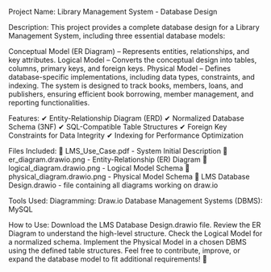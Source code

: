 Project Name: Library Management System - Database Design

Description:
This project provides a complete database design for a Library Management System, including three essential database models:

Conceptual Model (ER Diagram) – Represents entities, relationships, and key attributes.
Logical Model – Converts the conceptual design into tables, columns, primary keys, and foreign keys.
Physical Model – Defines database-specific implementations, including data types, constraints, and indexing.
The system is designed to track books, members, loans, and publishers, ensuring efficient book borrowing, member management, and reporting functionalities.

Features:
✔ Entity-Relationship Diagram (ERD)
✔ Normalized Database Schema (3NF)
✔ SQL-Compatible Table Structures
✔ Foreign Key Constraints for Data Integrity
✔ Indexing for Performance Optimization

Files Included:
📌 LMS_Use_Case.pdf - System Initial Description
📌 er_diagram.drawio.png - Entity-Relationship (ER) Diagram
📌 logical_diagram.drawio.png - Logical Model Schema
📌 physical_diagram.drawio.png - Physical Model Schema
📌 LMS Database Design.drawio - file containing all diagrams working on draw.io

Tools Used:
Diagramming: Draw.io
Database Management Systems (DBMS): MySQL

How to Use:
Download the LMS Database Design.drawio file.
Review the ER Diagram to understand the high-level structure.
Check the Logical Model for a normalized schema.
Implement the Physical Model in a chosen DBMS using the defined table structures.
Feel free to contribute, improve, or expand the database model to fit additional requirements! 🚀
